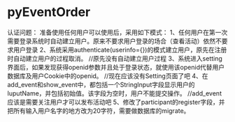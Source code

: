 pyEventOrder
====
认证问题：
准备使用任何用户可以使用后，采用如下模式：
1、任何用户在第一次需要登录系统时自动建立用户。原来不要求用户登录的场合（查看活动）依然不要求用户登录
2、系统采用authenticate(userinfo={})的模式建立用户，原先在注册时自动建立用户的过程取消。  //原先没有自动建立用户过程
3、系统进入setting界面后，如果发现获得openid参数并且处于登录状态，就使用该openid代替用户数据库及用户Cookie中的openid。 //现在应该没有Setting页面了吧
4、在add_event和show_event中，都包括一个StringInput字段显示用户的IuputName，并包括初始值。该字段为空时，用户不能提交操作。  //add_event应该是需要关注用户才可以发布活动吧
5、修改了participant的register字段，并把所有输入用户名字的地方改为20字符，需要做数据库的migrate。
